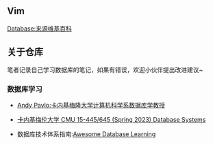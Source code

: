 ## Vim
[Database:来源维基百科](https://en.wikipedia.org/wiki/Database)

## 关于仓库

笔者记录自己学习数据库的笔记，如果有错误，欢迎小伙伴提出改进建议~

### 数据库学习

- [Andy Pavlo:卡内基梅隆大学计算机科学系数据库学教授](https://www.cs.cmu.edu/~pavlo)
- [卡内基梅伦大学 CMU 15-445/645 (Spring 2023) Database Systems](https://15445.courses.cs.cmu.edu/fall2023)

- 数据库技术体系指南:[Awesome Database Learning](https://github.com/pingcap/awesome-database-learning?tab=readme-ov-file#subquery-optimization) 






